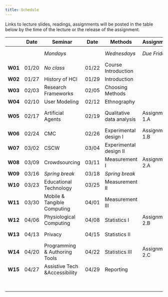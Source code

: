 ```yaml
---
title: Schedule
---
```


Links to lecture slides, readings, assignments will be posted in the table below by the time of the lecture or the release of the assignment.

|							| **Date** | **Seminar**                   | **Date** | **Methods**               | **Assignments** | **Project**        |
| ---------- | -------- | ----------------------------- | -------- | ------------------------- | --------------- | ------------------ |
|            |          | *Mondays*                     |          | *Wednesdays*              | *Due Fridays*   | *Due Mondays*      |
| **W01**    | 01/20    | *No class*                    | 01/22    | Course Introduction       |                 |                    |
| **W02**    | 01/27    | History of HCI                | 01/29    | Introduction              |                 |                    |
| **W03**    | 02/03    | Research Frameworks           | 02/05    | Choosing Methods          |                 | Topic selection    |
| **W04**    | 02/10    | User Modeling                 | 02/12    | Ethnography               |                 |                    |
| **W05**    | 02/17    | Artificial Agents             | 02/19    | Qualitative data analysis | Assignment 1.A  | Lit. survey, RQ    |
| **W06**    | 02/24    | CMC                           | 02/26    | Experimental design I     | Assignment 1.B  |                    |
| **W07**    | 03/02    | CSCW                          | 03/04    | Experimental design II    |                 |                    |
| **W08**    | 03/09    | Crowdsourcing                 | 03/11    | Measurement I             | Assignment 2.A  | Method             |
| **W09** | 03/16    | *Spring break*                | 03/18    | *Spring break*            |                 |                    |
| **W10**    | 03/23    | Educational Technology        | 03/25    | Measurement II            |                 |                    |
| **W11**    | 03/30    | Mobile & Tangible  Computing  | 04/01    | Measurement III           |                 |                    |
| **W12**    | 04/06    | Physiological Computing       | 04/08    | Statistics I              | Assignment 2.B  |                    |
| **W13**    | 04/13    | Privacy                       | 04/15    | Statistics II             |                 | Data collection    |
| **W14**    | 04/20    | Programming & Authoring Tools | 04/22    | Statistics III            | Assignment 2.C  |                    |
| **W15**    | 04/27    | Assistive Tech &Accessibility | 04/29    | Reporting                 |                 | Analysis & Results |
|            |          |                               |          |                           |                 | Final paper        |